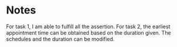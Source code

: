 # Notes
For task 1, I am able to fulfill all the assertion.
For task 2, the earliest appointment time can be obtained based on the duration given. The schedules and the duration can be modified.